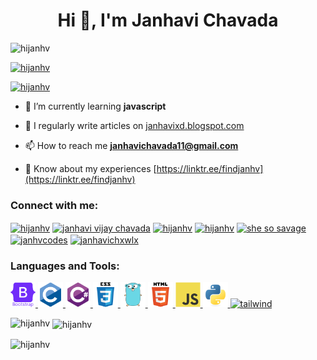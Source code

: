 <h1 align="center">Hi 👋, I'm Janhavi Chavada</h1>
<p align="left"> <img src="https://komarev.com/ghpvc/?username=hijanhv&label=Profile%20views&color=0e75b6&style=flat" alt="hijanhv" /> </p>

<p align="left"> <a href="https://github.com/ryo-ma/github-profile-trophy"><img src="https://github-profile-trophy.vercel.app/?username=hijanhv" alt="hijanhv" /></a> </p>

<p align="left"> <a href="https://twitter.com/hijanhv" target="blank"><img src="https://img.shields.io/twitter/follow/hijanhv?logo=twitter&style=for-the-badge" alt="hijanhv" /></a> </p>

- 🌱 I’m currently learning **javascript**

- 📝 I regularly write articles on [janhavixd.blogspot.com](janhavixd.blogspot.com)

- 📫 How to reach me **janhavichavada11@gmail.com**

- 📄 Know about my experiences [https://linktr.ee/findjanhv](https://linktr.ee/findjanhv)

<h3 align="left">Connect with me:</h3>
<p align="left">
<a href="https://twitter.com/hijanhv" target="blank"><img align="center" src="https://raw.githubusercontent.com/rahuldkjain/github-profile-readme-generator/master/src/images/icons/Social/twitter.svg" alt="hijanhv" height="30" width="40" /></a>
<a href="https://linkedin.com/in/janhavi vijay chavada" target="blank"><img align="center" src="https://raw.githubusercontent.com/rahuldkjain/github-profile-readme-generator/master/src/images/icons/Social/linked-in-alt.svg" alt="janhavi vijay chavada" height="30" width="40" /></a>
<a href="https://fb.com/hijanhv" target="blank"><img align="center" src="https://raw.githubusercontent.com/rahuldkjain/github-profile-readme-generator/master/src/images/icons/Social/facebook.svg" alt="hijanhv" height="30" width="40" /></a>
<a href="https://instagram.com/hijanhv" target="blank"><img align="center" src="https://raw.githubusercontent.com/rahuldkjain/github-profile-readme-generator/master/src/images/icons/Social/instagram.svg" alt="hijanhv" height="30" width="40" /></a>
<a href="https://www.youtube.com/c/she so savage" target="blank"><img align="center" src="https://raw.githubusercontent.com/rahuldkjain/github-profile-readme-generator/master/src/images/icons/Social/youtube.svg" alt="she so savage" height="30" width="40" /></a>
<a href="https://www.leetcode.com/janhvcodes" target="blank"><img align="center" src="https://raw.githubusercontent.com/rahuldkjain/github-profile-readme-generator/master/src/images/icons/Social/leet-code.svg" alt="janhvcodes" height="30" width="40" /></a>
<a href="https://auth.geeksforgeeks.org/user/janhavichxwlx" target="blank"><img align="center" src="https://raw.githubusercontent.com/rahuldkjain/github-profile-readme-generator/master/src/images/icons/Social/geeks-for-geeks.svg" alt="janhavichxwlx" height="30" width="40" /></a>
</p>

<h3 align="left">Languages and Tools:</h3>
<p align="left"> <a href="https://getbootstrap.com" target="_blank" rel="noreferrer"> <img src="https://raw.githubusercontent.com/devicons/devicon/master/icons/bootstrap/bootstrap-plain-wordmark.svg" alt="bootstrap" width="40" height="40"/> </a> <a href="https://www.cprogramming.com/" target="_blank" rel="noreferrer"> <img src="https://raw.githubusercontent.com/devicons/devicon/master/icons/c/c-original.svg" alt="c" width="40" height="40"/> </a> <a href="https://www.w3schools.com/cs/" target="_blank" rel="noreferrer"> <img src="https://raw.githubusercontent.com/devicons/devicon/master/icons/csharp/csharp-original.svg" alt="csharp" width="40" height="40"/> </a> <a href="https://www.w3schools.com/css/" target="_blank" rel="noreferrer"> <img src="https://raw.githubusercontent.com/devicons/devicon/master/icons/css3/css3-original-wordmark.svg" alt="css3" width="40" height="40"/> </a> <a href="https://golang.org" target="_blank" rel="noreferrer"> <img src="https://raw.githubusercontent.com/devicons/devicon/master/icons/go/go-original.svg" alt="go" width="40" height="40"/> </a> <a href="https://www.w3.org/html/" target="_blank" rel="noreferrer"> <img src="https://raw.githubusercontent.com/devicons/devicon/master/icons/html5/html5-original-wordmark.svg" alt="html5" width="40" height="40"/> </a> <a href="https://developer.mozilla.org/en-US/docs/Web/JavaScript" target="_blank" rel="noreferrer"> <img src="https://raw.githubusercontent.com/devicons/devicon/master/icons/javascript/javascript-original.svg" alt="javascript" width="40" height="40"/> </a> <a href="https://www.python.org" target="_blank" rel="noreferrer"> <img src="https://raw.githubusercontent.com/devicons/devicon/master/icons/python/python-original.svg" alt="python" width="40" height="40"/> </a> <a href="https://tailwindcss.com/" target="_blank" rel="noreferrer"> <img src="https://www.vectorlogo.zone/logos/tailwindcss/tailwindcss-icon.svg" alt="tailwind" width="40" height="40"/> </a> </p>

<p><img align="left" src="https://github-readme-stats.vercel.app/api/top-langs?username=hijanhv&show_icons=true&locale=en&layout=compact" alt="hijanhv" /></p>

<p>&nbsp;<img align="center" src="https://github-readme-stats.vercel.app/api?username=hijanhv&show_icons=true&locale=en" alt="hijanhv" /></p>

<p><img align="center" src="https://github-readme-streak-stats.herokuapp.com/?user=hijanhv&" alt="hijanhv" /></p>



